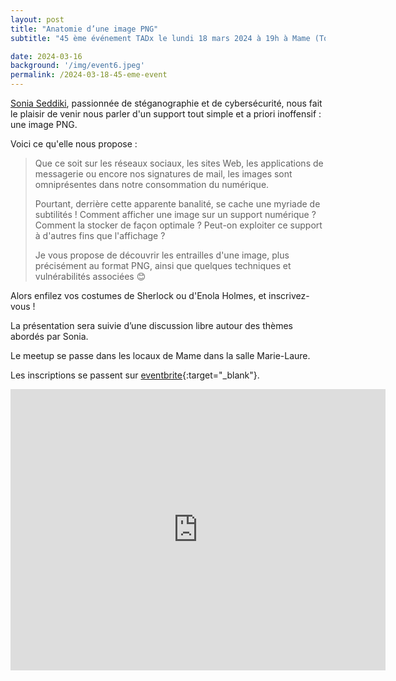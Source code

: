 ```yaml
---
layout: post
title: "Anatomie d’une image PNG"
subtitle: "45 ème événement TADx le lundi 18 mars 2024 à 19h à Mame (Tours, 37)"

date: 2024-03-16
background: '/img/event6.jpeg'
permalink: /2024-03-18-45-eme-event
---
```

[Sonia Seddiki](https://twitter.com/sonia_seddiki), passionnée de stéganographie et de cybersécurité, nous fait le plaisir de venir nous parler d'un support tout simple et a priori inoffensif : une image PNG.

Voici ce qu'elle nous propose :

>Que ce soit sur les réseaux sociaux, les sites Web, les applications de messagerie ou encore nos signatures de mail, les images sont omniprésentes dans notre consommation du numérique.
>
>Pourtant, derrière cette apparente banalité, se cache une myriade de subtilités ! Comment afficher une image sur un support numérique ? Comment la stocker de façon optimale ? Peut-on exploiter ce support à d'autres fins que l'affichage ?
>
>Je vous propose de découvrir les entrailles d'une image, plus précisément au format PNG, ainsi que quelques techniques et vulnérabilités associées 😊

Alors enfilez vos costumes de Sherlock ou d'Enola Holmes, et inscrivez-vous !


La présentation sera suivie d’une discussion libre autour des thèmes abordés par Sonia.

Le meetup se passe dans les locaux de Mame dans la salle Marie-Laure.

Les inscriptions se passent sur [eventbrite](https://www.eventbrite.fr/e/billets-tadx-anatomie-dune-image-png-857140489277){:target="_blank"}.

<iframe src="https://www.google.com/maps/embed?pb=!1m14!1m8!1m3!1d5401.937664338934!2d0.668619!3d47.393041!3m2!1i1024!2i768!4f13.1!3m3!1m2!1s0x0%3A0xf59dd58d55f79b77!2sMAME!5e0!3m2!1sfr!2sfr!4v1572774528763!5m2!1sfr!2sfr" width="600" height="450" frameborder="0" style="border:0;" allowfullscreen=""></iframe>